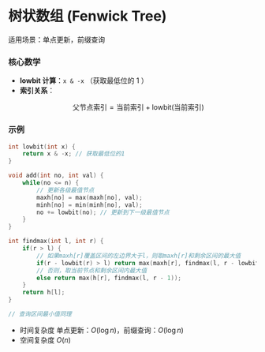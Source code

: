 # 树状数组 (Fenwick Tree)

适用场景：单点更新，前缀查询

### 核心数学
- **lowbit 计算**：`x & -x` （获取最低位的 $1$ ）
- **索引关系**：
  ```math
  \text{父节点索引} = \text{当前索引} + \text{lowbit(当前索引)}
  ```

### 示例
```cpp
int lowbit(int x) {
	return x & -x; // 获取最低位的1
}

void add(int no, int val) {
	while(no <= n) {
		// 更新各级最值节点
		maxh[no] = max(maxh[no], val);
		minh[no] = min(minh[no], val);
		no += lowbit(no); // 更新到下一级最值节点
	}
}

int findmax(int l, int r) {
	if(r > l) {
        // 如果maxh[r]覆盖区间的左边界大于l，则取maxh[r]和剩余区间的最大值
		if(r - lowbit(r) > l) return max(maxh[r], findmax(l, r - lowbit(r)));
        // 否则，取当前节点和剩余区间内最大值
		else return max(h[r], findmax(l, r - 1));
	}
	return h[l];
}

// 查询区间最小值同理
```

- 时间复杂度 单点更新：$O(\log n)$，前缀查询：$O(\log n)$
- 空间复杂度 $O(n)$